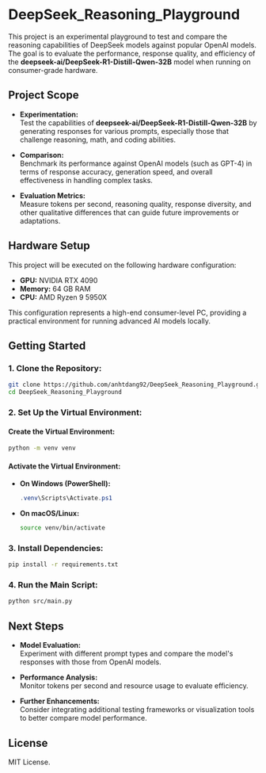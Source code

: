 # DeepSeek_Reasoning_Playground

This project is an experimental playground to test and compare the reasoning capabilities of DeepSeek models against popular OpenAI models. The goal is to evaluate the performance, response quality, and efficiency of the **deepseek-ai/DeepSeek-R1-Distill-Qwen-32B** model when running on consumer-grade hardware.

## Project Scope

- **Experimentation:**  
  Test the capabilities of **deepseek-ai/DeepSeek-R1-Distill-Qwen-32B** by generating responses for various prompts, especially those that challenge reasoning, math, and coding abilities.

- **Comparison:**  
  Benchmark its performance against OpenAI models (such as GPT-4) in terms of response accuracy, generation speed, and overall effectiveness in handling complex tasks.

- **Evaluation Metrics:**  
  Measure tokens per second, reasoning quality, response diversity, and other qualitative differences that can guide future improvements or adaptations.

## Hardware Setup

This project will be executed on the following hardware configuration:

- **GPU:** NVIDIA RTX 4090  
- **Memory:** 64 GB RAM  
- **CPU:** AMD Ryzen 9 5950X  

This configuration represents a high-end consumer-level PC, providing a practical environment for running advanced AI models locally.

## Getting Started

### 1. Clone the Repository:
```bash
git clone https://github.com/anhtdang92/DeepSeek_Reasoning_Playground.git
cd DeepSeek_Reasoning_Playground
```

### 2. Set Up the Virtual Environment:

#### Create the Virtual Environment:
```bash
python -m venv venv
```

#### Activate the Virtual Environment:

- **On Windows (PowerShell):**
  ```powershell
  .venv\Scripts\Activate.ps1
  ```

- **On macOS/Linux:**
  ```bash
  source venv/bin/activate
  ```

### 3. Install Dependencies:
```bash
pip install -r requirements.txt
```

### 4. Run the Main Script:
```bash
python src/main.py
```

## Next Steps

- **Model Evaluation:**  
  Experiment with different prompt types and compare the model's responses with those from OpenAI models.

- **Performance Analysis:**  
  Monitor tokens per second and resource usage to evaluate efficiency.

- **Further Enhancements:**  
  Consider integrating additional testing frameworks or visualization tools to better compare model performance.

## License

MIT License. 